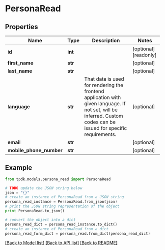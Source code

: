 # PersonaRead



## Properties

Name | Type | Description | Notes
------------ | ------------- | ------------- | -------------
**id** | **int** |  | [optional] [readonly] 
**first_name** | **str** |  | [optional] 
**last_name** | **str** |  | [optional] 
**language** | **str** | That data is used for rendering the frontend application with given language. If not set, will be inferred. Custom codes can be issued for specific requirements. | [optional] 
**email** | **str** |  | [optional] 
**mobile_phone_number** | **str** |  | [optional] 

## Example

```python
from tpdk.models.persona_read import PersonaRead

# TODO update the JSON string below
json = "{}"
# create an instance of PersonaRead from a JSON string
persona_read_instance = PersonaRead.from_json(json)
# print the JSON string representation of the object
print PersonaRead.to_json()

# convert the object into a dict
persona_read_dict = persona_read_instance.to_dict()
# create an instance of PersonaRead from a dict
persona_read_form_dict = persona_read.from_dict(persona_read_dict)
```
[[Back to Model list]](../README.md#documentation-for-models) [[Back to API list]](../README.md#documentation-for-api-endpoints) [[Back to README]](../README.md)


